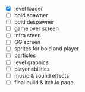  - [x] level loader
 - [ ] boid spawner
 - [ ] boid despawner
 - [ ] game over screen
 - [ ] intro sreen
 - [ ] GG screen
 - [ ] sprites for boid and player
 - [ ] particles
 - [ ] level graphics
 - [ ] player abilities
 - [ ] music & sound effects
 - [ ] final build & itch.io page
